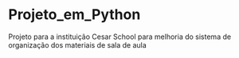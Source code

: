 # Projeto_em_Python
Projeto para a instituição Cesar School para melhoria do sistema de organização dos materiais de sala de aula
